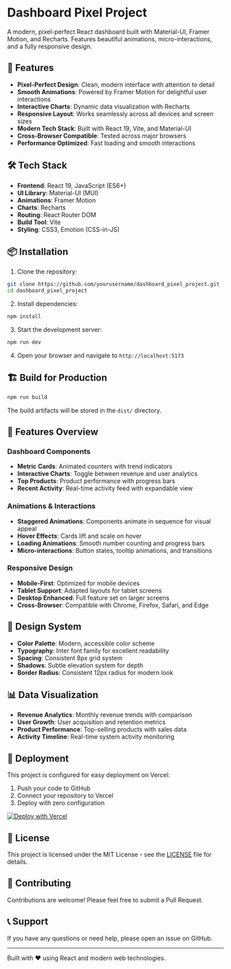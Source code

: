# Dashboard Pixel Project

A modern, pixel-perfect React dashboard built with Material-UI, Framer Motion, and Recharts. Features beautiful animations, micro-interactions, and a fully responsive design.

## 🚀 Features

- **Pixel-Perfect Design**: Clean, modern interface with attention to detail
- **Smooth Animations**: Powered by Framer Motion for delightful user interactions
- **Interactive Charts**: Dynamic data visualization with Recharts
- **Responsive Layout**: Works seamlessly across all devices and screen sizes
- **Modern Tech Stack**: Built with React 19, Vite, and Material-UI
- **Cross-Browser Compatible**: Tested across major browsers
- **Performance Optimized**: Fast loading and smooth interactions

## 🛠️ Tech Stack

- **Frontend**: React 19, JavaScript (ES6+)
- **UI Library**: Material-UI (MUI)
- **Animations**: Framer Motion
- **Charts**: Recharts
- **Routing**: React Router DOM
- **Build Tool**: Vite
- **Styling**: CSS3, Emotion (CSS-in-JS)

## 📦 Installation

1. Clone the repository:
```bash
git clone https://github.com/yourusername/dashboard_pixel_project.git
cd dashboard_pixel_project
```

2. Install dependencies:
```bash
npm install
```

3. Start the development server:
```bash
npm run dev
```

4. Open your browser and navigate to `http://localhost:5173`

## 🏗️ Build for Production

```bash
npm run build
```

The build artifacts will be stored in the `dist/` directory.

## 📱 Features Overview

### Dashboard Components

- **Metric Cards**: Animated counters with trend indicators
- **Interactive Charts**: Toggle between revenue and user analytics
- **Top Products**: Product performance with progress bars
- **Recent Activity**: Real-time activity feed with expandable view

### Animations & Interactions

- **Staggered Animations**: Components animate in sequence for visual appeal
- **Hover Effects**: Cards lift and scale on hover
- **Loading Animations**: Smooth number counting and progress bars
- **Micro-interactions**: Button states, tooltip animations, and transitions

### Responsive Design

- **Mobile-First**: Optimized for mobile devices
- **Tablet Support**: Adapted layouts for tablet screens
- **Desktop Enhanced**: Full feature set on larger screens
- **Cross-Browser**: Compatible with Chrome, Firefox, Safari, and Edge

## 🎨 Design System

- **Color Palette**: Modern, accessible color scheme
- **Typography**: Inter font family for excellent readability
- **Spacing**: Consistent 8px grid system
- **Shadows**: Subtle elevation system for depth
- **Border Radius**: Consistent 12px radius for modern look

## 📊 Data Visualization

- **Revenue Analytics**: Monthly revenue trends with comparison
- **User Growth**: User acquisition and retention metrics
- **Product Performance**: Top-selling products with sales data
- **Activity Timeline**: Real-time system activity monitoring

## 🚀 Deployment

This project is configured for easy deployment on Vercel:

1. Push your code to GitHub
2. Connect your repository to Vercel
3. Deploy with zero configuration

[![Deploy with Vercel](https://vercel.com/button)](https://vercel.com/new/clone?repository-url=https://github.com/yourusername/dashboard_pixel_project)

## 📄 License

This project is licensed under the MIT License - see the [LICENSE](LICENSE) file for details.

## 🤝 Contributing

Contributions are welcome! Please feel free to submit a Pull Request.

## 📞 Support

If you have any questions or need help, please open an issue on GitHub.

---

Built with ❤️ using React and modern web technologies.
